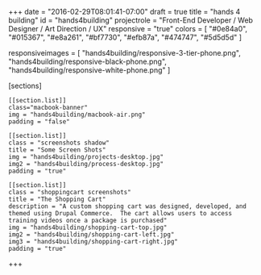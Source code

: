 +++
date = "2016-02-29T08:01:41-07:00"
draft = true
title = "hands 4 building"
id = "hands4building"
projectrole = "Front-End Developer / Web Designer / Art Direction / UX"
responsive = "true"
colors = [
	"#0e84a0",
	"#015367",
	"#e8a261",
	"#bf7730",
	"#efb87a",
	"#474747",
	"#5d5d5d"
]

responsiveimages = [
	"hands4building/responsive-3-tier-phone.png",
	"hands4building/responsive-black-phone.png",
	"hands4building/responsive-white-phone.png"
]


[sections]

	[[section.list]]
	class="macbook-banner"
	img = "hands4building/macbook-air.png"
	padding = "false"

	[[section.list]]
	class = "screenshots shadow"
	title = "Some Screen Shots"
	img = "hands4building/projects-desktop.jpg"
	img2 = "hands4building/process-desktop.jpg"
	padding = "true"

	[[section.list]]
	class = "shoppingcart screenshots"
	title = "The Shopping Cart"
	description = "A custom shopping cart was designed, developed, and themed using Drupal Commerce.  The cart allows users to access training videos once a package is purchased"
	img = "hands4building/shopping-cart-top.jpg"
	img2 = "hands4building/shopping-cart-left.jpg"
	img3 = "hands4building/shopping-cart-right.jpg"
	padding = "true"



+++

